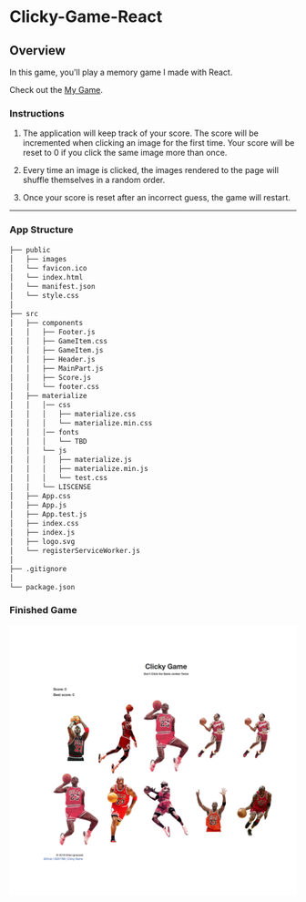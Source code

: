 # Clicky-Game-React

## Overview

In this game, you'll play a memory game I made with React.

Check out the [My Game](https://iggy788.github.io/Clicky-Game-React/).
### Instructions

1. The application will keep track of your score. The score will be incremented when clicking an image for the first time. Your score will be reset to 0 if you click the same image more than once.

2. Every time an image is clicked, the images rendered to the page will shuffle themselves in a random order.

3. Once your score is reset after an incorrect guess, the game will restart.
- - -
### App Structure
```
├── public
│   ├── images
│   └── favicon.ico
│   └── index.html
│   └── manifest.json
│   └── style.css
│
├── src
│   ├── components
│   │   ├── Footer.js
│   │   ├── GameItem.css
│   │   ├── GameItem.js
│   │   ├── Header.js
│   │   ├── MainPart.js
│   │   ├── Score.js
│   │   └── footer.css
│   ├── materialize
│   │   │── css
│   │   │   ├── materialize.css
│   │   │   └── materialize.min.css
│   │   │── fonts
│   │   │   └── TBD
│   │   └── js
│   │   │   ├── materialize.js
│   │   │   ├── materialize.min.js
│   │   │   └── test.css
│   │   └── LISCENSE
│   ├── App.css
│   ├── App.js
│   ├── App.test.js
│   ├── index.css
│   ├── index.js
│   ├── logo.svg
│   └── registerServiceWorker.js
│
├── .gitignore
│
└── package.json
```
### Finished Game
![Jordan Game](./projectmanager/public/game.png)
